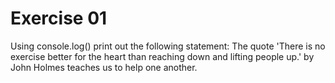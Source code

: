 # Exercise 01
Using console.log() print out the following statement:
The quote 'There is no exercise better for the heart than reaching down and lifting people up.' by John Holmes teaches us to help one another.